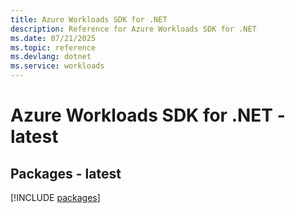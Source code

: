 ```yaml
---
title: Azure Workloads SDK for .NET
description: Reference for Azure Workloads SDK for .NET
ms.date: 07/21/2025
ms.topic: reference
ms.devlang: dotnet
ms.service: workloads
---
```

# Azure Workloads SDK for .NET - latest
## Packages - latest
[!INCLUDE [packages](workloads-index.md)]